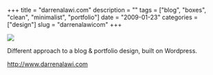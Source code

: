 +++
title = "darrenalawi.com"
description = ""
tags = ["blog", "boxes", "clean", "minimalist", "portfolio"]
date = "2009-01-23"
categories = ["design"]
slug = "darrenalawicom"
+++


 

  <div id="screens-thumbs" class="clearfix">
    <div class="txt-center" id="design-submission"><a href="http://www.darrenalawi.com/"><img id='bluga-thumbnail-1465' class='bluga-thumbnail large' src='//konigi.com/media/bluga/
wt4979f79ae1da3_0.jpg'/></a></div>  
  </div>   
<p>Different approach to a blog &amp; portfolio design, built on Wordpress.</p>
<p><a href="http://www.darrenalawi.com/">http://www.darrenalawi.com</a></p>




